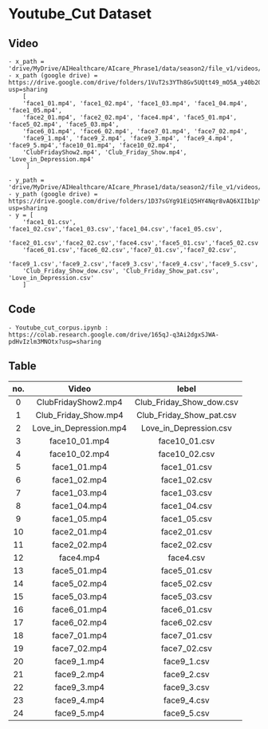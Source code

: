 # Youtube_Cut Dataset

## Video
```
- x_path = 'drive/MyDrive/AIHealthcare/AIcare_Phrase1/data/season2/file_v1/videos/' 
- x_path (google drive) = https://drive.google.com/drive/folders/1VuT2s3YTh8Gv5UQtt49_mO5A_y40b2G3?usp=sharing
	[
	'face1_01.mp4', 'face1_02.mp4', 'face1_03.mp4', 'face1_04.mp4', 'face1_05.mp4',
	'face2_01.mp4', 'face2_02.mp4', 'face4.mp4', 'face5_01.mp4', 'face5_02.mp4', 'face5_03.mp4',
	'face6_01.mp4', 'face6_02.mp4', 'face7_01.mp4', 'face7_02.mp4',
	'face9_1.mp4', 'face9_2.mp4', 'face9_3.mp4', 'face9_4.mp4', 'face9_5.mp4','face10_01.mp4', 'face10_02.mp4',
	'ClubFridayShow2.mp4', 'Club_Friday_Show.mp4', 'Love_in_Depression.mp4'
	 ]
```
```
- y_path = 'drive/MyDrive/AIHealthcare/AIcare_Phrase1/data/season2/file_v1/videos/'
- y_path (google drive) = https://drive.google.com/drive/folders/1D37sGYg91EiQ5HY4Nqr8vAQ6XIIb1pY9?usp=sharing		 	 
- y = [
	'face1_01.csv', 'face1_02.csv','face1_03.csv','face1_04.csv','face1_05.csv',
	'face2_01.csv','face2_02.csv','face4.csv','face5_01.csv','face5_02.csv','face5_03.csv',
	'face6_01.csv','face6_02.csv','face7_01.csv','face7_02.csv',
	'face9_1.csv','face9_2.csv','face9_3.csv','face9_4.csv','face9_5.csv','face10_01.csv','face10_02.csv',
	'Club_Friday_Show_dow.csv', 'Club_Friday_Show_pat.csv', 'Love_in_Depression.csv'
	]
```
				
## Code
	- Youtube_cut_corpus.ipynb : https://colab.research.google.com/drive/165qJ-q3Ai2dgxSJWA-pdHvIzlm3MNOtx?usp=sharing
	
	
## Table
| no.  | Video  | lebel | 
| :---:| :---: | :---: |
|  0  |  ClubFridayShow2.mp4  |  Club_Friday_Show_dow.csv  |
|  1  |  Club_Friday_Show.mp4  |  Club_Friday_Show_pat.csv  |
|  2  |  Love_in_Depression.mp4  |  Love_in_Depression.csv  |
|  3  |  face10_01.mp4  |  face10_01.csv  |
|  4  |  face10_02.mp4  |  face10_02.csv  |
|  5  |  face1_01.mp4  |  face1_01.csv  |
|  6  |  face1_02.mp4  |  face1_02.csv  |
|  7  |  face1_03.mp4  |  face1_03.csv  |
|  8  |  face1_04.mp4  |  face1_04.csv  |
|  9  |  face1_05.mp4  |  face1_05.csv  |
|  10  |  face2_01.mp4  |  face2_01.csv  |
|  11  |  face2_02.mp4  |  face2_02.csv  |
|  12  |  face4.mp4  |  face4.csv  |
|  13  |  face5_01.mp4  |  face5_01.csv  |
|  14  |  face5_02.mp4  |  face5_02.csv  |
|  15  |  face5_03.mp4  |  face5_03.csv  |
|  16  |  face6_01.mp4  |  face6_01.csv  |
|  17  |  face6_02.mp4  |  face6_02.csv  |
|  18  |  face7_01.mp4  |  face7_01.csv  |
|  19  |  face7_02.mp4  |  face7_02.csv  |
|  20  |  face9_1.mp4  |  face9_1.csv  |
|  21  |  face9_2.mp4  |  face9_2.csv  |
|  22  |  face9_3.mp4  |  face9_3.csv  |
|  23  |  face9_4.mp4  |  face9_4.csv  |
|  24  |  face9_5.mp4  |  face9_5.csv  |
